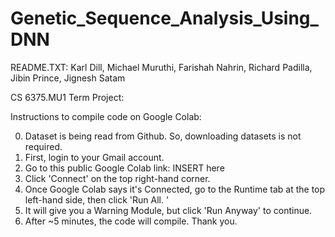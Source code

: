 # Genetic_Sequence_Analysis_Using_DNN

README.TXT:
Karl Dill,
Michael Muruthi,
Farishah Nahrin,
Richard Padilla,
Jibin Prince,
Jignesh Satam

CS 6375.MU1
Term Project:

Instructions to compile code on Google Colab: 

0. Dataset is being read from Github. So, downloading datasets is not required.
1. First, login to your Gmail account.
2. Go to this public Google Colab link: INSERT here
3. Click 'Connect' on the top right-hand corner.
4. Once Google Colab says it's Connected, go to the Runtime tab at the top left-hand side, then click 'Run All.
'
5. It will give you a Warning Module, but click 'Run Anyway' to continue.
6. After ~5 minutes, the code will compile.
Thank you. 
